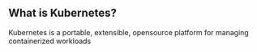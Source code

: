 
## What is Kubernetes?
Kubernetes is a portable, extensible, opensource platform for managing containerized workloads
